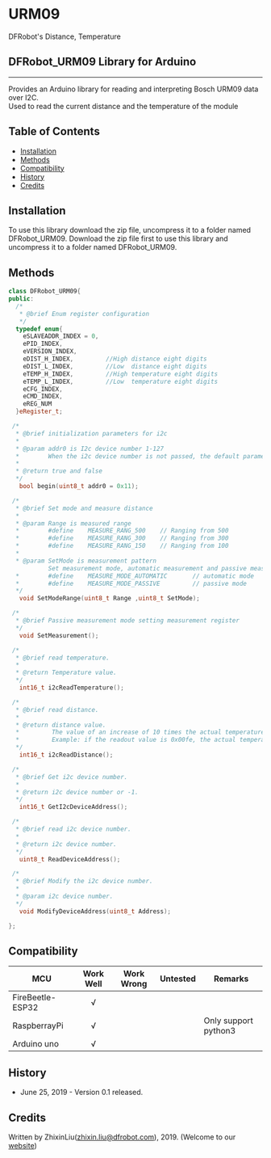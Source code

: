 # URM09
DFRobot's Distance, Temperature

## DFRobot_URM09 Library for Arduino
---------------------------------------------------------
Provides an Arduino library for reading and interpreting Bosch URM09 data over I2C. <br>
Used to read the current distance and the temperature of the module 


## Table of Contents

* [Installation](#installation)
* [Methods](#methods)
* [Compatibility](#compatibility)
* [History](#history)
* [Credits](#credits)

<snippet>
<content>

## Installation

To use this library download the zip file, uncompress it to a folder named DFRobot_URM09. 
Download the zip file first to use this library and uncompress it to a folder named DFRobot_URM09. 

## Methods

```C++
class DFRobot_URM09{  
public:
  /*
   * @brief Enum register configuration
   */
  typedef enum{
    eSLAVEADDR_INDEX = 0,
    ePID_INDEX,
    eVERSION_INDEX,
    eDIST_H_INDEX,         //High distance eight digits 
    eDIST_L_INDEX,         //Low  distance eight digits 
    eTEMP_H_INDEX,         //High temperature eight digits 
    eTEMP_L_INDEX,         //Low  temperature eight digits 
    eCFG_INDEX,
    eCMD_INDEX,
    eREG_NUM
  }eRegister_t;

 /*
  * @brief initialization parameters for i2c
  *
  * @param addr0 is I2c device number 1-127
  *        When the i2c device number is not passed, the default parameter is 0x11
  *
  * @return true and false
  */
   bool begin(uint8_t addr0 = 0x11);

 /*
  * @brief Set mode and measure distance 
  *
  * @param Range is measured range
  *        #define    MEASURE_RANG_500    // Ranging from 500 
  *        #define    MEASURE_RANG_300    // Ranging from 300 
  *        #define    MEASURE_RANG_150    // Ranging from 100 
  *
  * @param SetMode is measurement pattern
           Set measurement mode, automatic measurement and passive measurement. 
  *        #define    MEASURE_MODE_AUTOMATIC       // automatic mode
  *        #define    MEASURE_MODE_PASSIVE         // passive mode
  */
   void SetModeRange(uint8_t Range ,uint8_t SetMode);

 /*
  * @brief Passive measurement mode setting measurement register 
  */
   void SetMeasurement();

 /*
  * @brief read temperature.
  *
  * @return Temperature value.
  */
   int16_t i2cReadTemperature();

 /*
  * @brief read distance.
  *
  * @return distance value.
  *         The value of an increase of 10 times the actual temperature. 
  *         Example: if the readout value is 0x00fe, the actual temperature is 0x00fe / 10 = 25.4 
  */
   int16_t i2cReadDistance();

 /*
  * @brief Get i2c device number.
  *
  * @return i2c device number or -1.
  */
   int16_t GetI2cDeviceAddress();

 /*
  * @brief read i2c device number.
  *
  * @return i2c device number.
  */
   uint8_t ReadDeviceAddress();

 /*
  * @brief Modify the i2c device number.
  *
  * @param i2c device number.
  */
   void ModifyDeviceAddress(uint8_t Address); 

};

```
## Compatibility

MCU                | Work Well | Work Wrong | Untested  | Remarks
------------------ | :----------: | :----------: | :---------: | -----
FireBeetle-ESP32   |      √       |              |             | 
RaspberrayPi       |      √       |              |             | Only support python3
Arduino uno        |      √       |              |             | 

## History

- June 25, 2019 - Version 0.1 released.


## Credits

Written by ZhixinLiu(zhixin.liu@dfrobot.com), 2019. (Welcome to our [website](https://www.dfrobot.com/))